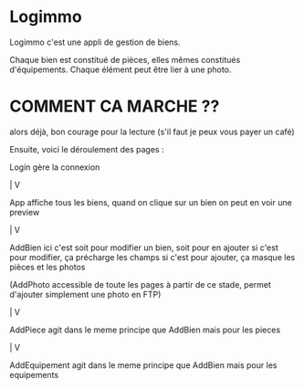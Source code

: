 # Logimmo

Logimmo c'est une appli de gestion de biens.

Chaque bien est constitué de pièces, elles mêmes constitués d'équipements.
Chaque élément peut être lier à une photo.

# COMMENT CA MARCHE ??

alors déjà, bon courage pour la lecture (s'il faut je peux vous payer un café)

Ensuite, voici le déroulement des pages :

Login gère la connexion

|
V

App affiche tous les biens, quand on clique sur un bien on peut en voir une preview

|
V

AddBien ici c'est soit pour modifier un bien, soit pour en ajouter
si c'est pour modifier, ça précharge les champs
si c'est pour ajouter, ça masque les pièces et les photos


(AddPhoto accessible de toute les pages à partir de ce stade, 
permet d'ajouter simplement une photo en FTP)

|
V

AddPiece agit dans le meme principe que AddBien mais pour les pieces

|
V

AddEquipement agit dans le meme principe que AddBien mais pour les equipements
